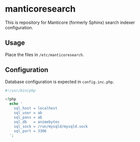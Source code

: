 # manticoresearch

This is repository for Manticore (formerly Sphinx) search indexer configuration.

## Usage

Place the files in `/etc/manticoresearch`.

## Configuration

Database configuration is expected in `config.inc.php`.

```php
#!/usr/bin/php

<?php
  echo '
    sql_host = localhost
    sql_user = ab
    sql_pass = ab
    sql_db   = animebytes
    sql_sock = /run/mysqld/mysqld.sock
    sql_port = 3306
  ';
```
